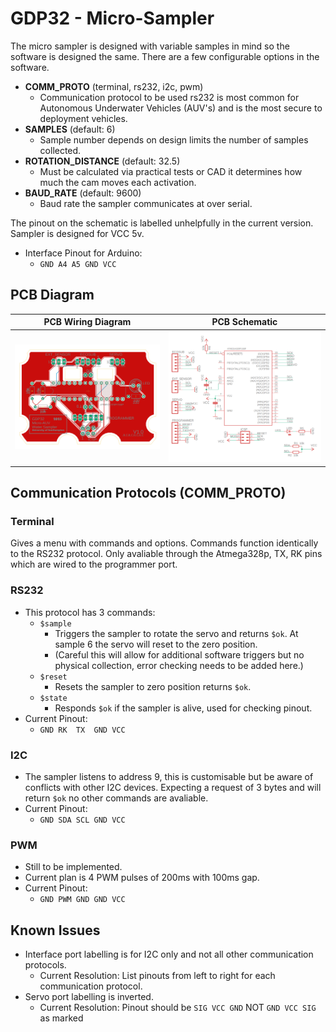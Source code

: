 # GDP32 - Micro-Sampler
The micro sampler is designed with variable samples in mind so the software
is designed the same. There are a few configurable options in the software.
- **COMM_PROTO** (terminal, rs232, i2c, pwm)
    - Communication protocol to be used rs232 is most common for Autonomous
    Underwater Vehicles (AUV's) and is the most secure to deployment vehicles.
- **SAMPLES** (default: 6)
    - Sample number depends on design limits the number of samples collected.
- **ROTATION_DISTANCE** (default: 32.5)
    - Must be calculated via practical tests or CAD it determines how much the
    cam moves each activation.
- **BAUD_RATE** (default: 9600)
    - Baud rate the sampler communicates at over serial.

The pinout on the schematic is labelled unhelpfully in the current version.
Sampler is designed for VCC 5v.
- Interface Pinout for Arduino:
    - `GND A4 A5 GND VCC`

## PCB Diagram
| PCB Wiring Diagram | PCB Schematic |
|--------------------|---------------|
|![PCB Wiring Diagram](/images/PCB_design.PNG)|![PCB Schematic](/images/Schematic.PNG)|

## Communication Protocols (COMM_PROTO)
### Terminal
Gives a menu with commands and options.
Commands function identically to the RS232 protocol.
Only avaliable through the Atmega328p, TX, RK pins which are wired to the programmer port.

### RS232
- This protocol has 3 commands:
    - `$sample`
        - Triggers the sampler to rotate the servo and returns `$ok`.
        At sample 6 the servo will reset to the zero position.
        - (Careful this will allow for additional software triggers but 
        no physical collection, error checking needs to be added here.)
    - `$reset`
        - Resets the sampler to zero position returns `$ok`.
    - `$state`
        - Responds `$ok` if the sampler is alive, used for checking pinout.
- Current Pinout:
    - `GND RK  TX  GND VCC`

### I2C
- The sampler listens to address 9, this is customisable but be aware of conflicts with other I2C devices.
Expecting a request of 3 bytes and will return `$ok` no other commands are avaliable.
- Current Pinout:
    - `GND SDA SCL GND VCC`

### PWM
- Still to be implemented.
- Current plan is 4 PWM pulses of 200ms with 100ms gap.
- Current Pinout:
    -  `GND PWM GND GND VCC`

## Known Issues
- Interface port labelling is for I2C only and not all other communication protocols.
    - Current Resolution: List pinouts from left to right for each communication protocol.
- Servo port labelling is inverted.
    - Current Resolution: Pinout should be `SIG VCC GND` NOT `GND VCC SIG` as marked
